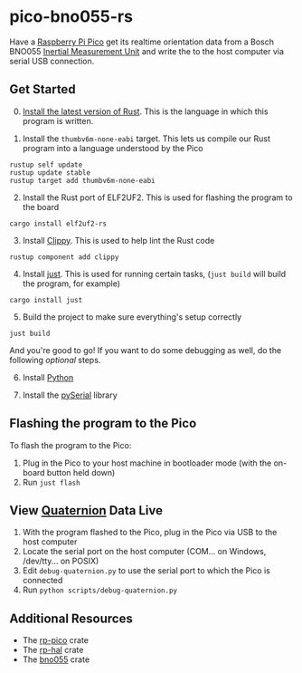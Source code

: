 # pico-bno055-rs

Have a [Raspberry Pi Pico](https://www.raspberrypi.com/products/raspberry-pi-pico/) get its realtime orientation data from a Bosch BNO055 [Inertial Measurement Unit](https://en.wikipedia.org/wiki/Inertial_measurement_unit) and write the to the host computer via serial USB connection.

## Get Started

0. [Install the latest version of Rust](https://www.rust-lang.org/tools/install). This is the language in which this program is written.

1. Install the `thumbv6m-none-eabi` target. This lets us compile our Rust program into a language understood by the Pico

```
rustup self update
rustup update stable
rustup target add thumbv6m-none-eabi
```

2. Install the Rust port of ELF2UF2. This is used for flashing the program to the board

```
cargo install elf2uf2-rs
```

3. Install [Clippy](https://rust-lang.github.io/rust-clippy/). This is used to help lint the Rust code

```
rustup component add clippy
```

4. Install [just](https://github.com/casey/just). This is used for running certain tasks, (`just build` will build the program, for example)

```
cargo install just
```

5. Build the project to make sure everything's setup correctly

```
just build
```

And you're good to go! If you want to do some debugging as well, do the following _optional_ steps.

6. Install [Python](https://www.python.org/)

7. Install the [pySerial](https://pyserial.readthedocs.io/en/latest/index.html) library

## Flashing the program to the Pico

To flash the program to the Pico:

1. Plug in the Pico to your host machine in bootloader mode (with the on-board button held down)
2. Run `just flash`

## View [Quaternion](https://en.wikipedia.org/wiki/Quaternion) Data Live

1. With the program flashed to the Pico, plug in the Pico via USB to the host computer
2. Locate the serial port on the host computer (COM... on Windows, /dev/tty... on POSIX)
3. Edit `debug-quaternion.py` to use the serial port to which the Pico is connected
4. Run `python scripts/debug-quaternion.py`

## Additional Resources

- The [rp-pico](https://github.com/rp-rs/rp-hal/tree/main/boards/rp-pico) crate
- The [rp-hal](https://github.com/rp-rs/rp-hal) crate
- The [bno055](https://github.com/aunyks/bno055) crate
